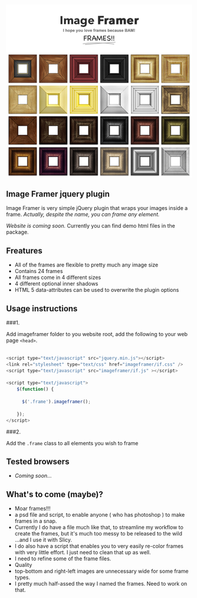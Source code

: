 ![Image Framer](Image-Framer.jpg)

## Image Framer jquery plugin

Image Framer is very simple jQuery plugin that wraps your images inside a frame. _Actually, despite the name, you can frame any element._


_Website is coming soon._ Currently you can find demo html files in the package.

## Freatures

* All of the frames are flexible to pretty much any image size
* Contains 24 frames
* All frames come in 4 different sizes
* 4 different optional inner shadows
* HTML 5 data-attributes can be used to overwrite the plugin options

## Usage instructions

###1.

Add imageframer folder to you website root, add the following to your web page `<head>`.

```javascript

<script type="text/javascript" src="jquery.min.js"></script>
<link rel="stylesheet" type="text/css" href="imageframer/if.css" />
<script type="text/javascript" src="imageframer/if.js" ></script>

<script type="text/javascript">
    $(function() {

      $('.frame').imageframer();

    });
</script>

```

###2.

Add the `.frame` class to all elements you wish to frame


## Tested browsers

* _Coming soon..._

## What's to come (maybe)?

* Moar frames!!!
* a psd file and script, to enable anyone ( who has photoshop ) to make frames in a snap.
 * Currently I do have a file much like that, to streamline my workflow to create the frames, but it's much too messy to be released to the wild ...and I use it with Slicy.
* I do also have a script that enables you to very easily re-color frames with very little effort. I just need to clean that up as well.
* I need to refine some of the frame files.
 * Quality
 * top-bottom and right-left images are unnecessary wide for some frame types.
 * I pretty much half-assed the way I named the frames. Need to work on that.

